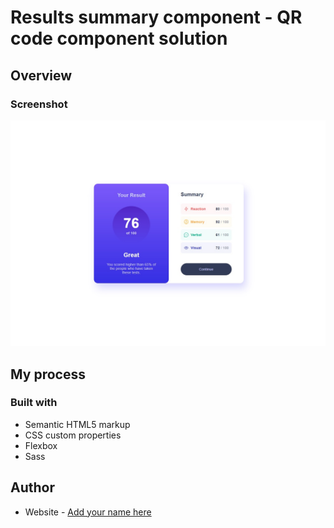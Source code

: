 # Results summary component - QR code component solution

## Overview

### Screenshot

![Design preview for the QR code component coding challenge](./design/results-summary-design.jpg)

## My process

### Built with

- Semantic HTML5 markup
- CSS custom properties
- Flexbox
- Sass

## Author

- Website - [Add your name here](https://www.your-site.com)
